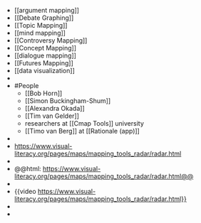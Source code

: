 - [[argument mapping]]
- [[Debate Graphing]]
- [[Topic Mapping]]
- [[mind mapping]]
- [[Controversy Mapping]]
- [[Concept Mapping]]
- [[dialogue mapping]]
- [[Futures Mapping]]
- [[data visualization]]
-
- #People
	- [[Bob Horn]]
	- [[Simon Buckingham-Shum]]
	- [[Alexandra Okada]]
	- [[Tim van Gelder]]
	- researchers at [[Cmap Tools]] university
	- [[Timo van Berg]] at [[Rationale (app)]]
-
- https://www.visual-literacy.org/pages/maps/mapping_tools_radar/radar.html
-
- @@html: https://www.visual-literacy.org/pages/maps/mapping_tools_radar/radar.html@@
-
- {{video https://www.visual-literacy.org/pages/maps/mapping_tools_radar/radar.html}}
-
-
